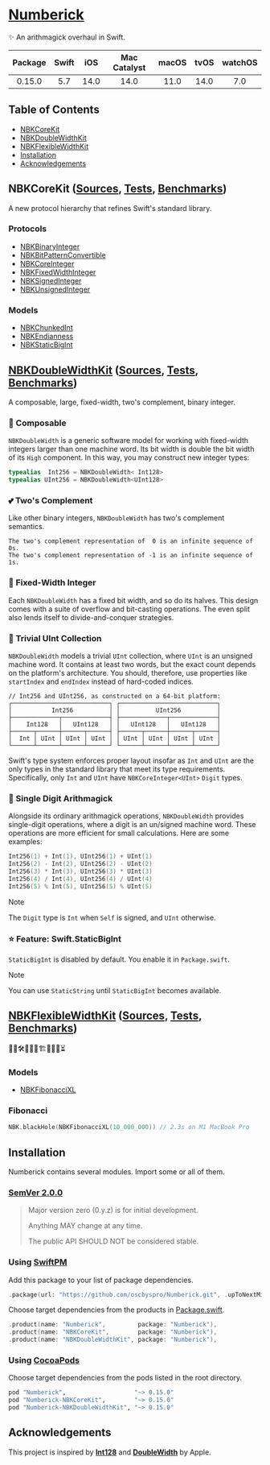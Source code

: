 # [Numberick][NBK/D]

✨ An arithmagick overhaul in Swift.

| Package | Swift | iOS   | Mac Catalyst | macOS | tvOS  | watchOS |
|:-------:|:-----:|:-----:|:------------:|:-----:|:-----:|:-------:|
| 0.15.0  | 5.7   | 14.0  | 14.0         | 11.0  | 14.0  | 7.0     |

## Table of Contents

* [NBKCoreKit](#nbkcorekit)
* [NBKDoubleWidthKit](#nbkdoublewidthkit)
* [NBKFlexibleWidthKit](#nbkflexiblewidthkit)
* [Installation](#installation)
* [Acknowledgements](#acknowledgements)

<a name="nbkcorekit"/>

## NBKCoreKit ([Sources][COR/S], [Tests][COR/T], [Benchmarks][COR/B])

A new protocol hierarchy that refines Swift's standard library.

### Protocols

- [NBKBinaryInteger](Sources/NBKCoreKit/NBKBinaryInteger.swift)
- [NBKBitPatternConvertible](Sources/NBKCoreKit/NBKBitPatternConvertible.swift)
- [NBKCoreInteger](Sources/NBKCoreKit/NBKCoreInteger.swift)
- [NBKFixedWidthInteger](Sources/NBKCoreKit/NBKFixedWidthInteger.swift)
- [NBKSignedInteger](Sources/NBKCoreKit/NBKSignedInteger.swift)
- [NBKUnsignedInteger](Sources/NBKCoreKit/NBKUnsignedInteger.swift)

### Models

- [NBKChunkedInt](Sources/NBKCoreKit/Models/NBKChunkedInt.swift)
- [NBKEndianness](Sources/NBKCoreKit/Models/NBKEndianness.swift)
- [NBKStaticBigInt](Sources/NBKCoreKit/Models/NBKStaticBigInt.swift)

<a name="nbkdoublewidthkit"/>

## [NBKDoubleWidthKit][DBL/D] ([Sources][DBL/S], [Tests][DBL/T], [Benchmarks][DBL/B])

A composable, large, fixed-width, two's complement, binary integer.

### 🧩 Composable

``NBKDoubleWidth`` is a generic software model for working with fixed-width
integers larger than one machine word. Its bit width is double the bit width of
its `High` component. In this way, you may construct new integer types:

```swift
typealias  Int256 = NBKDoubleWidth< Int128>
typealias UInt256 = NBKDoubleWidth<UInt128>
```

### 💕 Two's Complement

Like other binary integers, ``NBKDoubleWidth`` has two's complement semantics. 

```
The two's complement representation of  0 is an infinite sequence of 0s.
The two's complement representation of -1 is an infinite sequence of 1s.
```

### 🏰 Fixed-Width Integer

Each ``NBKDoubleWidth`` has a fixed bit width, and so do its halves. 
This design comes with a suite of overflow and bit-casting operations. 
The even split also lends itself to divide-and-conquer strategies.

### 📖 Trivial UInt Collection

``NBKDoubleWidth`` models a trivial `UInt` collection, where `UInt` is an
unsigned machine word. It contains at least two words, but the exact count
depends on the platform's architecture. You should, therefore, use
properties like `startIndex` and `endIndex` instead of hard-coded indices.

```
// Int256 and UInt256, as constructed on a 64-bit platform:
┌───────────────────────────┐ ┌───────────────────────────┐
│           Int256          │ │          UInt256          │
├─────────────┬─────────────┤ ├─────────────┬─────────────┤
│    Int128   │   UInt128   │ │   UInt128   │   UInt128   │
├──────┬──────┼──────┬──────┤ ├──────┬──────┼──────┬──────┤
│  Int │ UInt │ UInt │ UInt │ │ UInt │ UInt │ UInt │ UInt │
└──────┴──────┴──────┴──────┘ └──────┴──────┴──────┴──────┘
```

Swift's type system enforces proper layout insofar as `Int` and `UInt` are the
only types in the standard library that meet its type requirements. 
Specifically, only `Int` and `UInt` have `NBKCoreInteger<UInt>` `Digit` types.

### 🚀 Single Digit Arithmagick

Alongside its ordinary arithmagick operations, ``NBKDoubleWidth`` provides
single-digit operations, where a digit is an un/signed machine word. These
operations are more efficient for small calculations. Here are some examples:

```swift
Int256(1) + Int(1), UInt256(1) + UInt(1)
Int256(2) - Int(2), UInt256(2) - UInt(2)
Int256(3) * Int(3), UInt256(3) * UInt(3)
Int256(4) / Int(4), UInt256(4) / UInt(4)
Int256(5) % Int(5), UInt256(5) % UInt(5)
```

> [!NOTE]
> The `Digit` type is `Int` when `Self` is signed, and `UInt` otherwise.

### ⭐️ Feature: Swift.StaticBigInt

`StaticBigInt` is disabled by default. You enable it in `Package.swift`.

> [!NOTE]
> You can use `StaticString` until `StaticBigInt` becomes available.

<a name="nbkflexiblewidthkit"/>

## [NBKFlexibleWidthKit][FLX/D] ([Sources][FLX/S], [Tests][FLX/T], [Benchmarks][FLX/B])

👨‍💻🛠️🚧🧱🧱🏗️🧱🧱🚧⏳

### Models

- [NBKFibonacciXL](Sources/NBKFlexibleWidthKit/Models/NBKFibonacciXL.swift)

### Fibonacci

```swift
NBK.blackHole(NBKFibonacciXL(10_000_000)) // 2.3s on M1 MacBook Pro
```

<a name="installation"/>

## Installation

Numberick contains several modules. Import some or all of them.

### [SemVer 2.0.0](https://semver.org)

> Major version zero (0.y.z) is for initial development.
>
> Anything MAY change at any time. 
>
> The public API SHOULD NOT be considered stable.

### Using [SwiftPM](https://swift.org/package-manager)

Add this package to your list of package dependencies.

```swift
.package(url: "https://github.com/oscbyspro/Numberick.git", .upToNextMinor(from: "0.15.0")),
```

Choose target dependencies from the products in [Package.swift](Package.swift).

```swift
.product(name: "Numberick",         package: "Numberick"),
.product(name: "NBKCoreKit",        package: "Numberick"),
.product(name: "NBKDoubleWidthKit", package: "Numberick"),
```

### Using [CocoaPods](http://cocoapods.org)

Choose target dependencies from the pods listed in the root directory.

```rb
pod "Numberick",                   "~> 0.15.0"
pod "Numberick-NBKCoreKit",        "~> 0.15.0"
pod "Numberick-NBKDoubleWidthKit", "~> 0.15.0"
```

<a name="acknowledgements"/>

## Acknowledgements

This project is inspired by [**Int128**][Apple/Int128] and [**DoubleWidth**][Apple/DoubleWidth] by Apple.

<!-- Links -->

[NBK/D]: https://oscbyspro.github.io/Numberick/documentation/numberick
[DBL/D]: https://oscbyspro.github.io/Numberick/documentation/numberick/nbkdoublewidth
[FLX/D]: https://oscbyspro.github.io/Numberick/documentation/numberick/nbkflexiblewidth
[SIG/D]: https://oscbyspro.github.io/Numberick/documentation/numberick/nbksigned

[COR/S]: Sources/NBKCoreKit
[DBL/S]: Sources/NBKDoubleWidthKit
[FLX/S]: Sources/NBKFlexibleWidthKit

[COR/T]: Tests/NBKCoreKitTests
[DBL/T]: Tests/NBKDoubleWidthKitTests
[FLX/T]: Tests/NBKFlexibleWidthKitTests

[COR/B]: Tests/NBKCoreKitBenchmarks
[DBL/B]: Tests/NBKDoubleWidthKitBenchmarks
[FLX/B]: Tests/NBKFlexibleWidthKitBenchmarks

<!-- Links x Miscellaneous -->

[Apple/Int128]: https://github.com/apple/swift/blob/main/stdlib/public/core/Int128.swift.gyb
[Apple/DoubleWidth]: https://github.com/apple/swift/blob/main/test/Prototypes/DoubleWidth.swift.gyb

